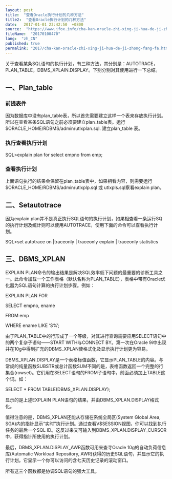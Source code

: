 ```yaml
---
layout: post
title:  "查看Oracle执行计划的几种方法"
title2:  "查看Oracle执行计划的几种方法"
date:   2017-01-01 23:42:50  +0800
source:  "https://www.jfox.info/cha-kan-oracle-zhi-xing-ji-hua-de-ji-zhong-fang-fa.html"
fileName:  "20170100470"
lang:  "zh_CN"
published: true
permalink: "2017/cha-kan-oracle-zhi-xing-ji-hua-de-ji-zhong-fang-fa.html"
---
```




关于查看某条SQL语句的执行计划，有三种方法，其分别是：AUTOTRACE，PLAN_TABLE，DBMS_XPLAIN.DISPLAY。下别分别对其使用进行一下总结。

## 一、Plan_table

### 前提表件

因为数据库中没有plan_table表，所以首先需要建立这样一个表来存放执行计划。所以在查看某条SQL语句之前必须要建立plan_table表。运行$ORACLE_HOME/RDBMS/admin/utlxplan.sql. 建立plan_table 表。

### 执行查看执行计划

SQL>explain plan for select empno from emp;

### 查看执行计划

上面语句执行的结果会保留在plan_table表中，如果相看内容，则需要运行$ORACLE_HOME/RDBMS/admin/utlxplp.sql 或 utlxpls.sql察看explain plan。

## 二、Setautotrace

因为explain plan并不是真正执行SQL语句的执行计划，如果相查看一条运行SQ的执行计划及统计则可以使用AUTOTRACE，使用下面的命令可以查看执行计划。

SQL>set autotrace on |traceonly | traceonly explain | traceonly statistics

## 三、DBMS_XPLAN

EXPLAIN PLAN命令的输出结果是解决SQL效率低下问题的最重要的诊断工具之一。此命令加载一个工作表格（默认名称为PLAN_TABLE），表格中带有Oracle优化器为SQL语句计算的执行计划步骤。例如：

EXPLAIN PLAN FOR

SELECT empno, ename

FROM emp

WHERE ename LIKE ‘S%’;

由于PLAN_TABLE中的行形成了一个等级，对其进行查询需要应用SELECT语句中的两个复杂子语句――START WITH与CONNECT BY。第一次在Oracle 9i中出现并在10g中得到扩充的DBMS_XPLAN使格式化及显示执行计划更为容易。

DBMS_XPLAN.DISPLAY是一个表格标值函数，它显示PLAN_TABLE的内容。与常规的纯量函数SUBSTR或总计函数SUM不同的是，表格函数返回一个完整的行集合(rowset)。它们用在SELECT语句的FROM子语句中，前面必须加上TABLE这个词。如：

SELECT * FROM TABLE(DBMS_XPLAN.DISPLAY);

显示的是上述EXPLAIN PLAN语句的结果，并由DBMS_XPLAN.DISPLAY格式化。

值得注意的是，DBMS_XPLAN还能从存储在系统全局区(System Global Area, SGA)内的指针显示“实时”执行计划。通过查看V$SESSION视图，你可以找到执行任务的最后一个SQL ID。这反过来又可输入到DBMS_XPLAN.DISPLAY_CURSOR中，获得指针所使用的执行计划。

最后，DBMS_XPLAN.DISPLAY_AWR函数可用来查寻Oracle 10g的自动负荷信息库(Automatic Workload Repository, AWR)获得的历史SQL语句，并显示它的执行计划。它显示一个你可以访问的含七天历史记录的滚动窗口。

所有这三个函数都是协调SQL语句的强大工具。
